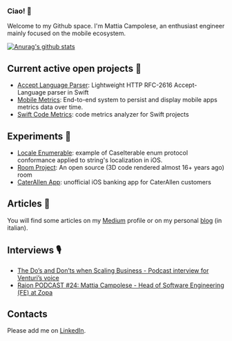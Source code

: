 ### Ciao! 👋

Welcome to my Github space. I'm Mattia Campolese, an enthusiast engineer mainly focused on the mobile ecosystem. 

[![Anurag's github stats](https://github-readme-stats.vercel.app/api?username=matsoftware)](https://github.com/matsoftware/github-readme-stats)

## Current active open projects 🔭 

- [Accept Language Parser](https://github.com/matsoftware/accept-language-parser): Lightweight HTTP RFC-2616 Accept-Language parser in Swift
- [Mobile Metrics](https://github.com/matsoftware/mobile-metrics): End-to-end system to persist and display mobile apps metrics data over time.
- [Swift Code Metrics](https://github.com/matsoftware/swift-code-metrics): code metrics analyzer for Swift projects

## Experiments 🧪

- [Locale Enumerable](https://github.com/matsoftware/LocaleEnumerable): example of CaseIterable enum protocol conformance applied to string's localization in iOS.
- [Room Project](https://github.com/matsoftware/RoomProject): An open source (3D code rendered almost 16+ years ago) room 
- [CaterAllen App](https://github.com/matsoftware/CaterAllenApp): unofficial iOS banking app for CaterAllen customers

## Articles 📰

You will find some articles on my [Medium](https://medium.com/@matsoftware) profile or on my personal [blog](https://www.matsoftware.it) (in italian).

## Interviews 🎙

- [The Do’s and Don’ts when Scaling Business - Podcast interview for Venturi’s voice](https://open.spotify.com/episode/5O3goGfCVteCMG4s8T9KnJ?si=9613563f7a49426c)
- [Raion PODCAST #24: Mattia Campolese - Head of Software Engineering (FE) at Zopa](https://www.youtube.com/watch?v=7vvXDAf5Z90)

## Contacts

Please add me on [LinkedIn](https://www.linkedin.com/in/matcamp/).
